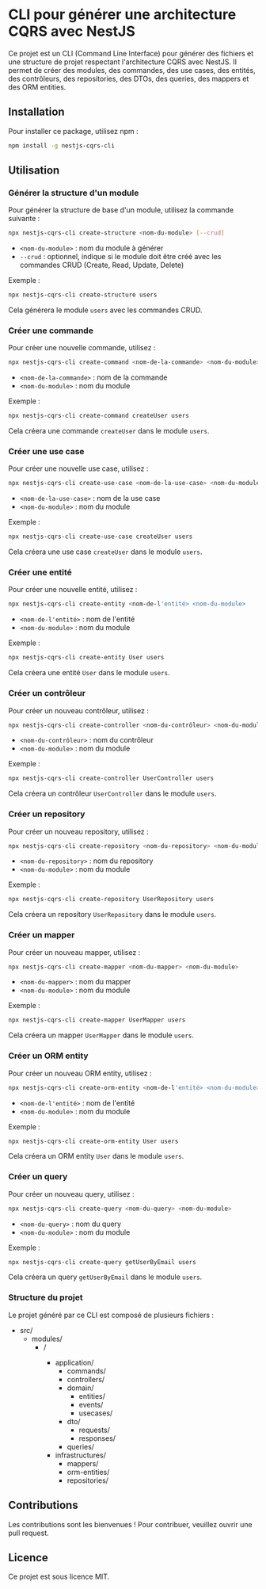 # CLI pour générer une architecture CQRS avec NestJS

Ce projet est un CLI (Command Line Interface) pour générer des fichiers et une structure de projet respectant l'architecture CQRS avec NestJS. Il permet de créer des modules, des commandes, des use cases, des entités, des contrôleurs, des repositories, des DTOs, des queries, des mappers et des ORM entities.

## Installation

Pour installer ce package, utilisez npm :

```bash
npm install -g nestjs-cqrs-cli
```

## Utilisation

### Générer la structure d'un module

Pour générer la structure de base d'un module, utilisez la commande suivante :

```bash
npx nestjs-cqrs-cli create-structure <nom-du-module> [--crud]
```

- `<nom-du-module>` : nom du module à générer
- `--crud` : optionnel, indique si le module doit être créé avec les commandes CRUD (Create, Read, Update, Delete)

Exemple :

```bash
npx nestjs-cqrs-cli create-structure users
```

Cela générera le module `users` avec les commandes CRUD.

### Créer une commande

Pour créer une nouvelle commande, utilisez :

```bash
npx nestjs-cqrs-cli create-command <nom-de-la-commande> <nom-du-module>
```

- `<nom-de-la-commande>` : nom de la commande
- `<nom-du-module>` : nom du module

Exemple :

```bash
npx nestjs-cqrs-cli create-command createUser users
```

Cela créera une commande `createUser` dans le module `users`.

### Créer une use case

Pour créer une nouvelle use case, utilisez :

```bash
npx nestjs-cqrs-cli create-use-case <nom-de-la-use-case> <nom-du-module>
```

- `<nom-de-la-use-case>` : nom de la use case
- `<nom-du-module>` : nom du module

Exemple :

```bash
npx nestjs-cqrs-cli create-use-case createUser users
```

Cela créera une use case `createUser` dans le module `users`.

### Créer une entité

Pour créer une nouvelle entité, utilisez :

```bash
npx nestjs-cqrs-cli create-entity <nom-de-l'entité> <nom-du-module>
```

- `<nom-de-l'entité>` : nom de l'entité
- `<nom-du-module>` : nom du module

Exemple :

```bash
npx nestjs-cqrs-cli create-entity User users
```

Cela créera une entité `User` dans le module `users`.

### Créer un contrôleur

Pour créer un nouveau contrôleur, utilisez :

```bash
npx nestjs-cqrs-cli create-controller <nom-du-contrôleur> <nom-du-module>
```

- `<nom-du-contrôleur>` : nom du contrôleur
- `<nom-du-module>` : nom du module

Exemple :

```bash
npx nestjs-cqrs-cli create-controller UserController users
```

Cela créera un contrôleur `UserController` dans le module `users`.

### Créer un repository

Pour créer un nouveau repository, utilisez :

```bash
npx nestjs-cqrs-cli create-repository <nom-du-repository> <nom-du-module>
```

- `<nom-du-repository>` : nom du repository
- `<nom-du-module>` : nom du module

Exemple :

```bash
npx nestjs-cqrs-cli create-repository UserRepository users
```

Cela créera un repository `UserRepository` dans le module `users`.

### Créer un mapper

Pour créer un nouveau mapper, utilisez :

```bash
npx nestjs-cqrs-cli create-mapper <nom-du-mapper> <nom-du-module>
```

- `<nom-du-mapper>` : nom du mapper
- `<nom-du-module>` : nom du module

Exemple :

```bash
npx nestjs-cqrs-cli create-mapper UserMapper users
```

Cela créera un mapper `UserMapper` dans le module `users`.

### Créer un ORM entity

Pour créer un nouveau ORM entity, utilisez :

```bash
npx nestjs-cqrs-cli create-orm-entity <nom-de-l'entité> <nom-du-module>
```

- `<nom-de-l'entité>` : nom de l'entité
- `<nom-du-module>` : nom du module

Exemple :

```bash
npx nestjs-cqrs-cli create-orm-entity User users
```

Cela créera un ORM entity `User` dans le module `users`.

### Créer un query

Pour créer un nouveau query, utilisez :

```bash
npx nestjs-cqrs-cli create-query <nom-du-query> <nom-du-module>
```

- `<nom-du-query>` : nom du query
- `<nom-du-module>` : nom du module

Exemple :

```bash
npx nestjs-cqrs-cli create-query getUserByEmail users
```

Cela créera un query `getUserByEmail` dans le module `users`.

### Structure du projet

Le projet généré par ce CLI est composé de plusieurs fichiers :

- src/
  - modules/
    - <nom-du-module>/
      - application/
        - commands/
        - controllers/
        - domain/
          - entities/
          - events/
          - usecases/
        - dto/
          - requests/
          - responses/
        - queries/
      - infrastructures/
        - mappers/
        - orm-entities/
        - repositories/


## Contributions

Les contributions sont les bienvenues ! Pour contribuer, veuillez ouvrir une pull request.

## Licence

Ce projet est sous licence MIT.